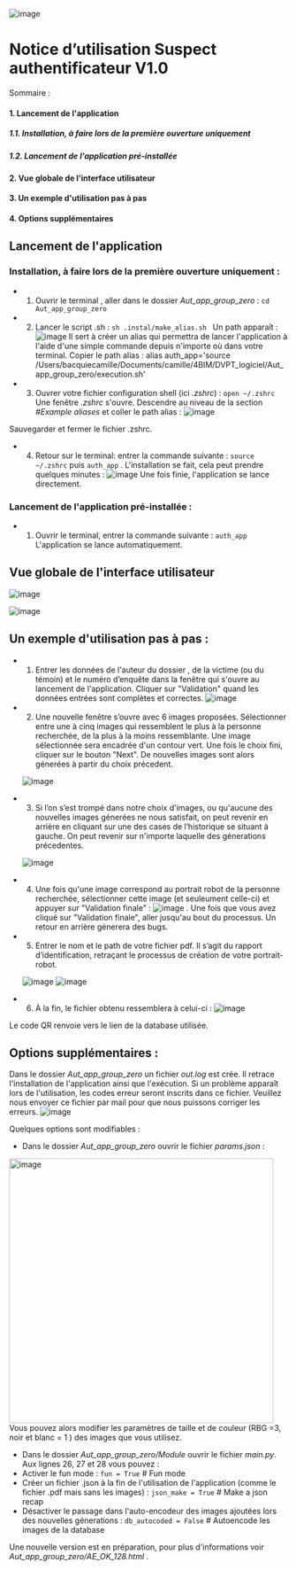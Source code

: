 
![image](https://user-images.githubusercontent.com/111517884/229428598-ba7af5ab-751c-484d-b192-2c05b21533e6.png)
# Notice d’utilisation Suspect authentificateur V1.0

Sommaire : 
#### 1. Lancement de l'application
##### 1.1. Installation, à faire lors de la première ouverture uniquement 
##### 1.2. Lancement de l'application pré-installée
#### 2. Vue globale de l'interface utilisateur 
#### 3. Un exemple d'utilisation pas à pas 
#### 4. Options supplémentaires
## Lancement de l'application

### Installation, à faire lors de la première ouverture uniquement : 

- 1. Ouvrir le terminal , aller dans le dossier *Aut_app_group_zero* : 
``` cd Aut_app_group_zero ```

- 2. Lancer le script .sh : 
```sh .instal/make_alias.sh ```
Un path apparaît :![image](https://user-images.githubusercontent.com/111517884/229459436-4d60c62f-acc4-4189-ac36-9931be5e3f61.png)
Il sert à créer un alias qui permettra de lancer l'application à l'aide d'une simple commande depuis n'importe où dans votre terminal. Copier le path alias : alias auth_app='source /Users/bacquiecamille/Documents/camille/4BIM/DVPT_logiciel/Aut_app_group_zero/execution.sh'

- 3. Ouvrer votre fichier  configuration shell (ici *.zshrc*)  : ```open ~/.zshrc```
Une fenêtre *.zshrc* s'ouvre. Descendre au niveau de la section *#Example aliases* et coller le path alias : ![image](https://user-images.githubusercontent.com/111517884/229460367-4777580b-c222-4c82-a295-0fa0f9f0e472.png)

Sauvegarder et fermer le fichier .zshrc.

- 4. Retour sur le terminal: entrer la commande suivante : ```source ~/.zshrc``` puis ```auth_app``` .
L'installation se fait, cela peut prendre quelques minutes : ![image](https://user-images.githubusercontent.com/111517884/229447768-f2bbf449-d8c1-418d-a15e-ceaaf5ce6d3e.png)
Une fois finie, l'application se lance directement.

### Lancement de l'application pré-installée : 

- 1. Ouvrir le terminal, entrer la commande suivante : ```auth_app```
L'application se lance automatiquement.

## Vue globale de l'interface utilisateur 

![image](https://user-images.githubusercontent.com/111517884/229437126-89ef3c13-1a24-4030-b06d-259dcb0e2141.png)

![image](https://user-images.githubusercontent.com/111517884/229435924-b7ca1c91-6d1a-4c1c-a454-8230a1c0d383.png)


 

## Un exemple d'utilisation pas à pas :

- 1. Entrer les données de l'auteur du dossier , de la victime (ou du témoin) et le numéro d’enquête dans la fenêtre qui s'ouvre au lancement de l'application. Cliquer sur "Validation" quand les données entrées sont complètes et correctes.
 ![image](https://user-images.githubusercontent.com/111517884/229438252-ae9e7e04-4907-48e4-bef0-3948ff90ea08.png)


- 2. Une nouvelle fenêtre s’ouvre avec 6 images proposées. Sélectionner entre une à cinq images qui ressemblent le plus à la personne recherchée, de la plus à la moins ressemblante. Une image sélectionnée sera encadrée d'un contour vert. Une fois le choix fini, cliquer sur le bouton "Next". De nouvelles images sont alors génerées à partir du choix précedent.
 
  ![image](https://user-images.githubusercontent.com/111517884/229438876-09cc8f9e-7807-4866-b8c3-efc14f6e1df4.png)

- 3. Si l’on s’est trompé dans notre choix d'images, ou qu'aucune des nouvelles images génerées ne nous satisfait, on peut revenir en arrière en cliquant sur une des cases de l’historique se situant à gauche. On peut revenir sur n'importe laquelle des génerations précedentes.

  ![image](https://user-images.githubusercontent.com/111517884/229450955-0d9fbc5f-953b-40a1-9b16-339777b6d7b4.png)



- 4. Une fois qu'une image correspond au portrait robot de la personne recherchée, sélectionner cette image (et seuleument celle-ci) et appuyer sur "Validation finale" : ![image](https://user-images.githubusercontent.com/111517884/229439954-3b0c155a-16b1-40c5-8feb-c9ebc1878cd7.png) .
Une fois que vous avez cliqué sur "Validation finale", aller jusqu'au bout du processus. Un retour en arrière génerera des bugs.


- 5. Entrer le nom et le path de votre fichier pdf. Il s’agit du rapport d’identification, retraçant le processus de création de votre portrait-robot.

  ![image](https://user-images.githubusercontent.com/111517884/229450713-6fbb5446-325a-4b6b-9276-560f4c592dcc.png)
  ![image](https://user-images.githubusercontent.com/111517884/229450753-e28022a2-61c2-43ce-800e-7580754c55de.png)


- 6. À la fin, le fichier obtenu ressemblera à celui-ci : 
  ![image](https://user-images.githubusercontent.com/111517884/229450867-ca879e13-43bf-4ff9-87af-8019e5729e08.png)

Le code QR renvoie vers le lien de la database utilisée.


## Options supplémentaires : 

Dans le dossier *Aut_app_group_zero* un fichier *out.log* est crée. Il retrace l'installation de l'application ainsi que l'exécution. Si un problème apparaît lors de l'utilisation, les codes erreur seront inscrits dans ce fichier. Veuillez nous envoyer ce fichier par mail pour que nous puissons corriger les erreurs.
  ![image](https://user-images.githubusercontent.com/111517884/229453407-7b105ca7-b4da-4487-9439-8b298c049eb7.png)

Quelques options sont modifiables : 
- Dans le dossier *Aut_app_group_zero* ouvrir le fichier *params.json* :
<img width="478" alt="image" src="https://user-images.githubusercontent.com/111517884/229455370-4cc2d278-2904-4269-9e8c-b9e2d4f911c1.png">
Vous pouvez alors modifier les paramètres de taille et de couleur (RBG =3, noir et blanc = 1 ) des images que vous utilisez.

- Dans le dossier *Aut_app_group_zero/Module* ouvrir le fichier *main.py*. Aux lignes 26, 27 et 28 vous pouvez : 
 - Activer le fun mode : ```fun = True```  # Fun mode
 - Créer un fichier .json à la fin de l'utilisation de l'application (comme le fichier .pdf mais sans les images) : ```json_make = True``` # Make a json recap
 - Désactiver le passage dans l'auto-encodeur des images ajoutées lors des nouvelles génerations : ```db_autocoded = False``` # Autoencode les images de la database

Une nouvelle version est en préparation, pour plus d'informations voir *Aut_app_group_zero/AE_OK_128.html* .




